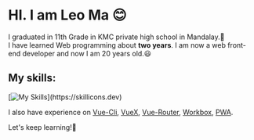 # HI. I am **Leo Ma** 😊
I graduated in 11th Grade in KMC private high school in Mandalay.🎉  
I have learned Web programming about **two years**.
I am now a web front-end developer and now I am 20 years old.😃  

## My skills:  
[![My Skills](https://skillicons.dev/icons?i=html,css,javascript,bootstrap,sass,webpack,vue,vite,git,github,)](https://skillicons.dev)

I also have experience on [Vue-Cli](https://cli.vuejs.org/), [VueX](https://vuex.vuejs.org/), [Vue-Router](https://router.vuejs.org/), [Workbox](https://developer.chrome.com/docs/workbox/), [PWA](https://web.dev/progressive-web-apps/).  

Let's keep learning!🤠
